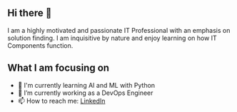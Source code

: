 <!--

### Hi there 👋

**Atredies/Atredies** is a ✨ _special_ ✨ repository because its `README.md` (this file) appears on your GitHub profile.

Here are some ideas to get you started:

- 🔭 I’m currently working on ...
- 🌱 I’m currently learning ...
- 👯 I’m looking to collaborate on ...
- 🤔 I’m looking for help with ...
- 💬 Ask me about ...
- 📫 How to reach me: ...
- 😄 Pronouns: ...
- ⚡ Fun fact: ...
-->

## Hi there 👋

I am a highly motivated and passionate IT Professional with an emphasis on solution finding. 
I am inquisitive by nature and enjoy learning on how IT Components function. 

## What I am focusing on
- 🌱 I'm currently learning AI and ML with Python
- 🔭 I’m currently working as a DevOps Engineer
- 📫 How to reach me: [LinkedIn](https://www.linkedin.com/in/cristian-m-464488165)

